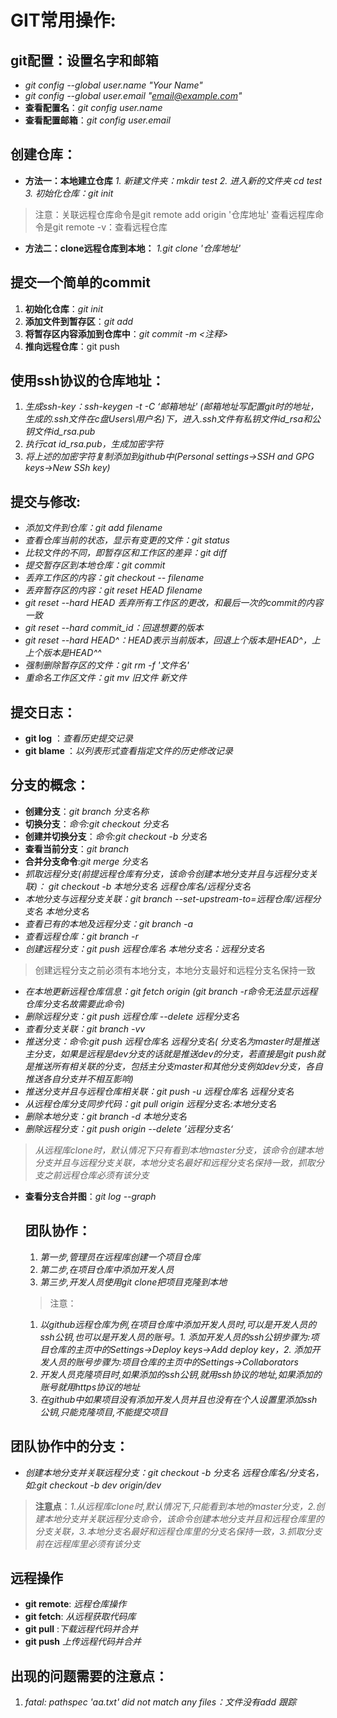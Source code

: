 # GIT常用操作:
## git配置：设置名字和邮箱
* _git config --global user.name "Your Name"_
* _git config --global user.email "email@example.com"_
* **查看配置名**：_git config user.name_
* **查看配置邮箱**：_git config user.email_

## 创建仓库：
* **方法一：本地建立仓库**
   _1. 新建文件夹：mkdir test_
   _2. 进入新的文件夹 cd test_
   _3. 初始化仓库：git init_
>注意：关联远程仓库命令是git remote add origin '仓库地址'
查看远程库命令是git remote -v：查看远程仓库

*  **方法二：clone远程仓库到本地：**
        _1.git clone  '仓库地址'_

## 提交一个简单的commit
  1.  **初始化仓库**：_git init_
  2.  **添加文件到暂存区**：_git add <filename>_
  3.  **将暂存区内容添加到仓库中**：_git commit -m <注释>_
  4. **推向远程仓库**：git push

## 使用ssh协议的仓库地址：
  1.  _生成ssh-key：ssh-keygen -t -C ‘邮箱地址' (邮箱地址写配置git时的地址，生成的.ssh文件在c盘Users\用户名\)下，进入.ssh文件有私钥文件id_rsa和公钥文件id_rsa.pub_
  2.  _执行cat id_rsa.pub，生成加密字符_
  3.  _将上述的加密字符复制添加到github中(Personal settings->SSH and GPG keys->New SSh key)_

## 提交与修改:
* _添加文件到仓库：git add filename_
* _查看仓库当前的状态，显示有变更的文件：git status_
* _比较文件的不同，即暂存区和工作区的差异：git diff_ 
* _提交暂存区到本地仓库：git commit_
* _丢弃工作区的内容：git checkout -- filename_
* _丢弃暂存区的内容：git reset HEAD filename_
* _git reset --hard HEAD 丢弃所有工作区的更改，和最后一次的commit的内容一致_
* _git reset --hard commit_id：回退想要的版本_
* _git reset --hard HEAD^：HEAD表示当前版本，回退上个版本是HEAD^，上上个版本是HEAD^^_
* _强制删除暂存区的文件：git rm -f '文件名'_
* _重命名工作区文件：git mv 旧文件 新文件_

## 提交日志：
* **git log** ：_查看历史提交记录_
* **git blame <file>** ：_以列表形式查看指定文件的历史修改记录_

## 分支的概念：
* **创建分支**：_git branch 分支名称_
* **切换分支**：_命令:git checkout 分支名_
* **创建并切换分支**：_命令:git checkout -b 分支名_
* **查看当前分支**：_git branch_
* **合并分支命令**:_git merge 分支名_
* _抓取远程分支(前提远程仓库有分支，该命令创建本地分支并且与远程分支关联)： git checkout -b 本地分支名  远程仓库名/远程分支名_
* _本地分支与远程分支关联：git branch --set-upstream-to=远程仓库/远程分支名 本地分支名_
* _查看已有的本地及远程分支：git branch -a_
* _查看远程仓库：git branch -r_
* _创建远程分支：git push 远程仓库名 本地分支名：远程分支名_
>创建远程分支之前必须有本地分支，本地分支最好和远程分支名保持一致
* _在本地更新远程仓库信息：git fetch origin (git branch -r命令无法显示远程仓库分支名故需要此命令)_
* _删除远程分支：git push 远程仓库 --delete  远程分支名_
* _查看分支关联：git branch -vv_
* _推送分支：命令:git push 远程仓库名 远程分支名( 分支名为master时是推送主分支，如果是远程是dev分支的话就是推送dev的分支，若直接是git push就是推送所有相关联的分支，包括主分支master和其他分支例如dev分支，各自推送各自分支并不相互影响)_
* _推送分支并且与远程仓库相关联：git push -u 远程仓库名 远程分支名_
* _从远程仓库分支同步代码：git pull origin 远程分支名:本地分支名_
* _删除本地分支：git branch -d 本地分支名_
* _删除远程分支：git push origin --delete ’远程分支名‘_
>_从远程库clone时，默认情况下只有看到本地master分支，该命令创建本地分支并且与远程分支关联，本地分支名最好和远程分支名保持一致，抓取分支之前远程仓库必须有该分支_
* **查看分支合并图**：_git log --graph_

  ## 团队协作：
  1. _第一步,管理员在远程库创建一个项目仓库_
  2. _第二步,在项目仓库中添加开发人员_
  3. _第三步,开发人员使用git clone把项目克隆到本地_
   >注意：
   1. _以github远程仓库为例,在项目仓库中添加开发人员时,可以是开发人员的ssh公钥,也可以是开发人员的账号。1. 添加开发人员的ssh公钥步骤为:项目仓库的主页中的Settings->Deploy keys->Add deploy key，2. 添加开发人员的账号步骤为:项目仓库的主页中的Settings->Collaborators_
   2. _开发人员克隆项目时,如果添加的ssh公钥,就用ssh协议的地址,如果添加的账号就用https协议的地址_
   3. _在github中如果项目没有添加开发人员并且也没有在个人设置里添加ssh公钥,只能克隆项目,不能提交项目_

## 团队协作中的分支：
* _创建本地分支并关联远程分支：git checkout -b 分支名 远程仓库名/分支名，如:git checkout -b dev origin/dev_
>**注意点**：_1.从远程库clone时,默认情况下,只能看到本地的master分支，2.创建本地分支并关联远程分支命令，该命令创建本地分支并且和远程仓库里的分支关联，3.本地分支名最好和远程仓库里的分支名保持一致，3.抓取分支前在远程库里必须有该分支_

## 远程操作
  * **git remote**: _远程仓库操作_
  * **git fetch**: _从远程获取代码库_
  * **git pull** :_下载远程代码并合并_
  * **git push**	_上传远程代码并合并_


## 出现的问题需要的注意点：
1. _fatal: pathspec 'aa.txt' did not match any files：文件没有add 跟踪_